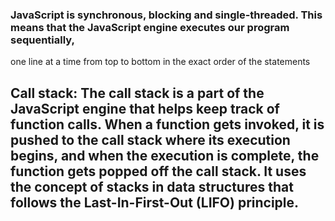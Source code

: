 
### JavaScript is synchronous, blocking and single-threaded. This means that the JavaScript engine executes our program sequentially,
 one line at a time from top to bottom in the exact order of the statements


## Call stack: The call stack is a part of the JavaScript engine that helps keep track of function calls. When a function gets invoked, it is pushed to the call stack where its execution begins, and when the execution is complete, the function gets popped off the call stack. It uses the concept of stacks in data structures that follows the Last-In-First-Out (LIFO) principle.
